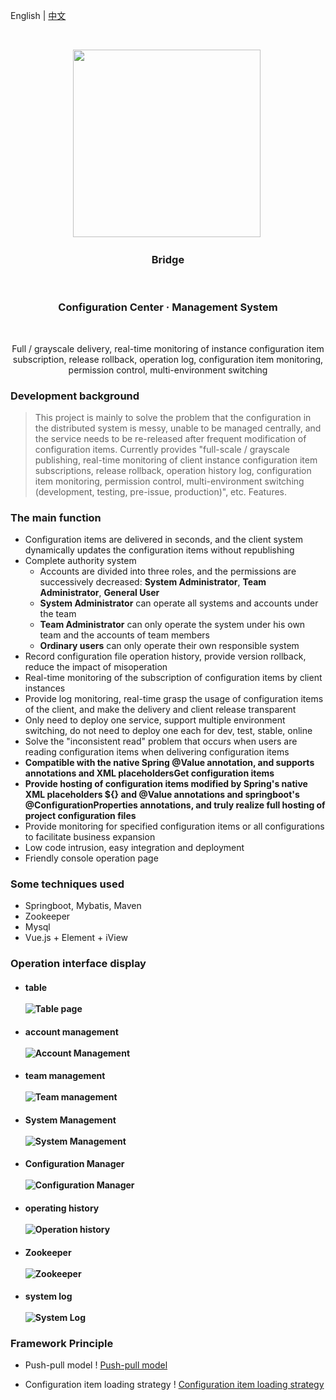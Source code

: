 English | [中文](/README.cn.md)

<br>
<p align = "center">
    <img src = "https://oss-weslie.oss-cn-shanghai.aliyuncs.com/data/github_content_pic/165506_ab9d375b_718145.png" width = "300" height = "300">
    <h3 align = "center"> Bridge </h3>
    <h3 align = "center"> Configuration Center · Management System </h3>
    <p align = "center"> Full / grayscale delivery, real-time monitoring of instance configuration item subscription, release rollback, operation log, configuration item monitoring, permission control, multi-environment switching </p>
</p>


### Development background

> This project is mainly to solve the problem that the configuration in the distributed system is messy, unable to be managed centrally, and the service needs to be re-released after frequent modification of configuration items. Currently provides "full-scale / grayscale publishing, real-time monitoring of client instance configuration item subscriptions, release rollback, operation history log, configuration item monitoring, permission control, multi-environment switching (development, testing, pre-issue, production)", etc. Features.

### The main function

* Configuration items are delivered in seconds, and the client system dynamically updates the configuration items without republishing
* Complete authority system
  * Accounts are divided into three roles, and the permissions are successively decreased: **System Administrator**, **Team Administrator**, **General User**
  * **System Administrator** can operate all systems and accounts under the team
  * **Team Administrator** can only operate the system under his own team and the accounts of team members
  * **Ordinary users** can only operate their own responsible system
* Record configuration file operation history, provide version rollback, reduce the impact of misoperation
* Real-time monitoring of the subscription of configuration items by client instances
* Provide log monitoring, real-time grasp the usage of configuration items of the client, and make the delivery and client release transparent
* Only need to deploy one service, support multiple environment switching, do not need to deploy one each for dev, test, stable, online
* Solve the "inconsistent read" problem that occurs when users are reading configuration items when delivering configuration items
* **Compatible with the native Spring @Value annotation, and supports **annotations** and **XML placeholders**Get configuration items**
* **Provide hosting of configuration items modified by Spring's native XML placeholders ${} and @Value annotations and springboot's @ConfigurationProperties annotations, and truly realize full hosting of project configuration files**
* Provide monitoring for specified configuration items or all configurations to facilitate business expansion
* Low code intrusion, easy integration and deployment
* Friendly console operation page

### Some techniques used

* Springboot, Mybatis, Maven
* Zookeeper
* Mysql
* Vue.js + Element + iView

### Operation interface display

* #### table <br><br>![Table page](https://oss-weslie.oss-cn-shanghai.aliyuncs.com/data/github_content_pic/121210_977443f1_718145.jpeg ".jpg table ")

* #### account management <br><br>![Account Management](https://oss-weslie.oss-cn-shanghai.aliyuncs.com/data/github_content_pic/165716_eaf8dd7e_718145.jpeg "account management.jpg" )

* #### team management <br><br>![Team management](https://oss-weslie.oss-cn-shanghai.aliyuncs.com/data/github_content_pic/121401_d2123c75_718145.jpeg "team management.jpg" )

* #### System Management <br><br>![System Management](https://oss-weslie.oss-cn-shanghai.aliyuncs.com/data/github_content_pic/121424_70fca057_718145.jpeg "System Management.jpg" )

* #### Configuration Manager <br><br>![Configuration Manager](https://oss-weslie.oss-cn-shanghai.aliyuncs.com/data/github_content_pic/170728_039d100a_718145.jpeg "20200204170607.jpg ")

* #### operating history <br><br>![Operation history](https://oss-weslie.oss-cn-shanghai.aliyuncs.com/data/github_content_pic/165737_a0729f34_718145.jpeg "operation history.jpg")

* #### Zookeeper <br><br>![Zookeeper](https://oss-weslie.oss-cn-shanghai.aliyuncs.com/data/github_content_pic/122802_40e3a02e_718145.jpeg "pic-zookeeper.jpg")

* #### system log <br><br>![System Log](https://oss-weslie.oss-cn-shanghai.aliyuncs.com/data/github_content_pic/121554_d1c2793f_718145.jpeg "system log.jpg" )

### Framework Principle

* Push-pull model
! [Push-pull model](https://oss-weslie.oss-cn-shanghai.aliyuncs.com/data/github_content_pic/172017_6a19aa71_718145.png "bridge-yl-zh-cn.png")

* Configuration item loading strategy
! [Configuration item loading strategy](https://oss-weslie.oss-cn-shanghai.aliyuncs.com/data/github_content_pic/181826_1e8042ee_718145.png "1112.png")
